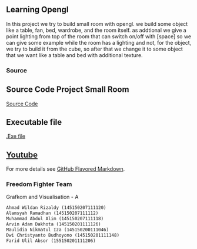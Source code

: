 ## Learning Opengl

In this project we try to build small room with opengl. we build some object like a table, fan, bed, wardrobe, and the room itself. as addtional we give a point lighting from top of the room that can switch on/off with [space] so we can give some example while the room has a lighting and not, for the object, we try to build it from the cube, so after that we change it to some object that we want like a table and bed with additional texture. 

### Source


## Source Code Project Small Room
[Source Code](https://github.com/awzaldy/KamarKecil-Opengl/blob/master/FreedomFighter_Kelompok2.zip)
## Executable file
[.Exe file](https://github.com/awzaldy/KamarKecil-Opengl/blob/master/Learing%20opengl%20small%20room.zip)
## [Youtube](https://www.youtube.com/watch?v=Wgt2vCaOvN0&feature=youtu.be)
For more details see [GitHub Flavored Markdown](https://guides.github.com/features/mastering-markdown/).
### Freedom Fighter Team 
Grafkom and Visualisation - A
```markdown
Ahmad Wildan Rizaldy (145150207111120)
Alamsyah Ramadhan (145150207111112)
Muhammad Abdul Alim (145150207111118)
Arvin Adam Dakhota (145150201111126)
Maulidia Nikmatul Iza (145150200111046)
Dwi Christyanto Budhoyono (145150201111148)
Farid Ulil Absor (155150201111206)
```

